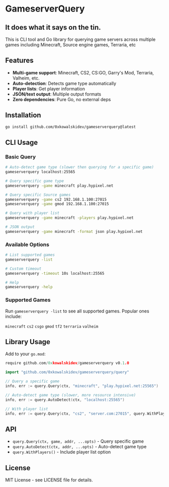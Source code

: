 # GameserverQuery

## It does what it says on the tin.

This is CLI tool and Go library for querying game servers across multiple games including Minecraft, Source engine games, Terraria, etc

## Features

- **Multi-game support**: Minecraft, CS2, CS:GO, Garry's Mod, Terraria, Valheim, etc.
- **Auto-detection**: Detects game type automatically
- **Player lists**: Get player information 
- **JSON/text output**: Multiple output formats
- **Zero dependencies**: Pure Go, no external deps

## Installation

```bash
go install github.com/0xkowalskidev/gameserverquery@latest
```

## CLI Usage

### Basic Query
```bash
# Auto-detect game type (slower then querying for a specific game)
gameserverquery localhost:25565

# Query specific game type
gameserverquery -game minecraft play.hypixel.net

# Query specific Source games
gameserverquery -game cs2 192.168.1.100:27015
gameserverquery -game gmod 192.168.1.100:27015

# Query with player list
gameserverquery -game minecraft -players play.hypixel.net

# JSON output
gameserverquery -game minecraft -format json play.hypixel.net
```

### Available Options
```bash
# List supported games
gameserverquery -list

# Custom timeout
gameserverquery -timeout 10s localhost:25565

# Help
gameserverquery -help
```

### Supported Games

Run `gameserverquery -list` to see all supported games. Popular ones include:

`minecraft` `cs2` `csgo` `gmod` `tf2` `terraria` `valheim`

## Library Usage

Add to your `go.mod`:
```go
require github.com/0xkowalskidev/gameserverquery v0.1.0
```

```go
import "github.com/0xkowalskidev/gameserverquery/query"

// Query a specific game
info, err := query.Query(ctx, "minecraft", "play.hypixel.net:25565")

// Auto-detect game type (slower, more resource intensive)
info, err := query.AutoDetect(ctx, "localhost:25565")

// With player list
info, err := query.Query(ctx, "cs2", "server.com:27015", query.WithPlayers())
```

## API

- `query.Query(ctx, game, addr, ...opts)` - Query specific game
- `query.AutoDetect(ctx, addr, ...opts)` - Auto-detect game type  
- `query.WithPlayers()` - Include player list option

## License

MIT License - see LICENSE file for details.
